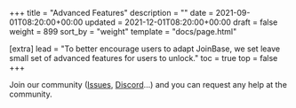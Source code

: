 +++
title = "Advanced Features"
description = ""
date = 2021-09-01T08:20:00+00:00
updated = 2021-12-01T08:20:00+00:00
draft = false
weight = 899
sort_by = "weight"
template = "docs/page.html"

[extra]
lead = "To better encourage users to adapt JoinBase, we set leave small set of advanced features for users to unlock."
toc = true
top = false
+++

Join our community ([Issues](https://github.com/open-joinbase/JoinBase/issues), [Discord](https://discord.gg/sqX6vfnURj)...) and you can request any help at the community.
